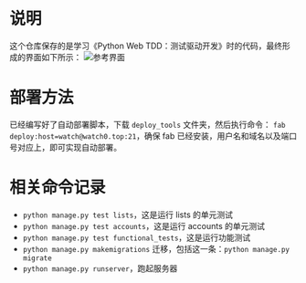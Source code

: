 # 说明
这个仓库保存的是学习《Python Web TDD：测试驱动开发》时的代码，最终形成的界面如下所示：
![参考界面]()

# 部署方法
已经编写好了自动部署脚本，下载 `deploy_tools` 文件夹，然后执行命令：
`fab deploy:host=watch@watch0.top:21`，确保 fab 已经安装，用户名和域名以及端口号对应上，即可实现自动部署。

# 相关命令记录
* `python manage.py test lists`，这是运行 lists 的单元测试
* `python manage.py test accounts`，这是运行 accounts 的单元测试
* `python manage.py test functional_tests`，这是运行功能测试
* `python manage.py makemigrations` 迁移，包括这一条：`python manage.py migrate`
* `python manage.py runserver`，跑起服务器

